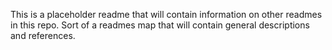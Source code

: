 This is a placeholder readme that will contain information on other readmes in this repo. Sort of a readmes map that will contain general descriptions and references.
